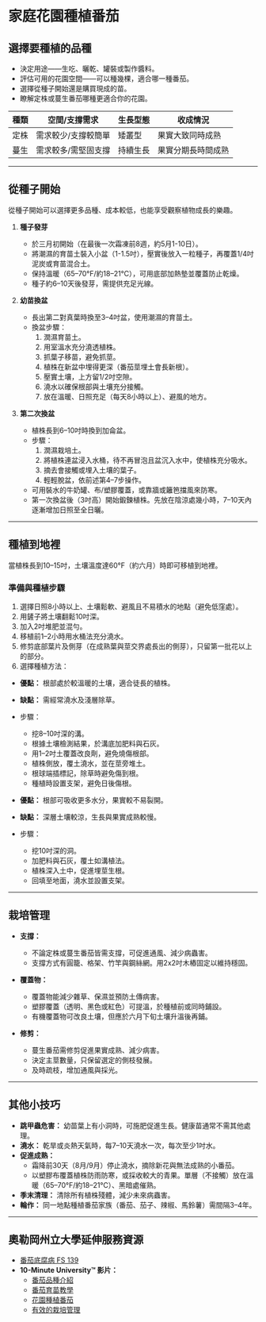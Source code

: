 # 家庭花園種植番茄

## 選擇要種植的品種

- 決定用途——生吃、曬乾、罐裝或製作醬料。
- 評估可用的花園空間——可以種幾棵，適合哪一種番茄。
- 選擇從種子開始還是購買現成的苗。
- 瞭解定株或蔓生番茄哪種更適合你的花園。


| 種類         | 空間/支撐需求               | 生長型態    | 收成情況                           |
|--------------|-----------------------------|-------------|------------------------------------|
| 定株         | 需求較少/支撐較簡單         | 矮叢型      | 果實大致同時成熟                   |
| 蔓生         | 需求較多/需堅固支撐         | 持續生長    | 果實分期長時間成熟                 |

---

## 從種子開始

從種子開始可以選擇更多品種、成本較低，也能享受觀察植物成長的樂趣。

1. **種子發芽**
   - 於三月初開始（在最後一次霜凍前8週，約5月1-10日）。
   - 將潮濕的育苗土裝入小盆（1-1.5吋），壓實後放入一粒種子，再覆蓋1/4吋泥炭或育苗混合土。
   - 保持溫暖（65–70°F/約18–21°C），可用底部加熱墊並覆蓋防止乾燥。
   - 種子約6–10天後發芽，需提供充足光線。

2. **幼苗換盆**
   - 長出第二對真葉時換至3–4吋盆，使用潮濕的育苗土。
   - 換盆步驟：
     1. 潤濕育苗土。
     2. 用室溫水充分澆透植株。
     3. 抓葉子移苗，避免抓莖。
     4. 植株在新盆中埋得更深（番茄莖埋土會長新根）。
     5. 壓實土壤，上方留1/2吋空隙。
     6. 澆水以確保根部與土壤充分接觸。
     7. 放在溫暖、日照充足（每天8小時以上）、避風的地方。

3. **第二次換盆**
   - 植株長到6–10吋時換到加侖盆。
   - 步驟：
     1. 潤濕栽培土。
     2. 將植株連盆浸入水桶，待不再冒泡且盆沉入水中，使植株充分吸水。
     3. 摘去會接觸或埋入土壤的葉子。
     4. 輕輕脫盆，依前述第4–7步操作。
   - 可用裝水的牛奶罐、布/塑膠覆蓋，或靠牆或籬笆擋風來防寒。
   - 第一次換盆後（3吋高）開始鍛鍊植株。先放在陰涼處幾小時，7–10天內逐漸增加日照至全日曬。

---

## 種植到地裡

當植株長到10–15吋，土壤溫度達60°F（約六月）時即可移植到地裡。

### 準備與種植步驟

1. 選擇日照8小時以上、土壤鬆軟、避風且不易積水的地點（避免低窪處）。
2. 用鏟子將土壤翻鬆10吋深。
3. 加入2吋堆肥並混勻。
4. 移植前1–2小時用水桶法充分澆水。
5. 修剪底部葉片及側芽（在成熟葉與莖交界處長出的側芽），只留第一批花以上的部分。
6. 選擇種植方法：


- **優點：** 根部處於較溫暖的土壤，適合徒長的植株。
- **缺點：** 需經常澆水及淺層除草。
- 步驟：
  - 挖8–10吋深的溝。
  - 根據土壤檢測結果，於溝底加肥料與石灰。
  - 用1–2吋土覆蓋改良劑，避免燒傷根部。
  - 植株側放，覆土澆水，並在莖旁堆土。
  - 根球端插標記，除草時避免傷到根。
  - 種植時設置支架，避免日後傷根。


- **優點：** 根部可吸收更多水分，果實較不易裂開。
- **缺點：** 深層土壤較涼，生長與果實成熟較慢。
- 步驟：
  - 挖10吋深的洞。
  - 加肥料與石灰，覆土如溝植法。
  - 植株深入土中，促進埋莖生根。
  - 回填至地面，澆水並設置支架。

---

## 栽培管理

- **支撐：**
  - 不論定株或蔓生番茄皆需支撐，可促進通風、減少病蟲害。
  - 支撐方式有圓籠、格架、竹竿與鋼絲網。用2x2吋木樁固定以維持穩固。

- **覆蓋物：**
  - 覆蓋物能減少雜草、保濕並預防土傳病害。
  - 塑膠覆蓋（透明、黑色或紅色）可提溫，於種植前或同時鋪設。
  - 有機覆蓋物可改良土壤，但應於六月下旬土壤升溫後再鋪。

- **修剪：**
  - 蔓生番茄需修剪促進果實成熟、減少病害。
  - 決定主莖數量，只保留選定的側枝發展。
  - 及時疏枝，增加通風與採光。

---

## 其他小技巧

- **跳甲蟲危害：** 幼苗葉上有小洞時，可施肥促進生長。健康苗通常不需其他處理。
- **澆水：** 乾旱或炎熱天氣時，每7–10天澆水一次，每次至少1吋水。
- **促進成熟：**
  - 霜降前30天（8月/9月）停止澆水，摘除新花與無法成熟的小番茄。
  - 以塑膠布覆蓋植株防雨防寒，或採收較大的青果。單層（不接觸）放在溫暖（65–70°F/約18–21°C）、黑暗處催熟。
- **季末清理：** 清除所有植株殘體，減少未來病蟲害。
- **輪作：** 同一地點種植番茄家族（番茄、茄子、辣椒、馬鈴薯）需間隔3–4年。

---

## 奧勒岡州立大學延伸服務資源

- [番茄底腐病 FS 139](http://catalog.extension.oregonstate.edu/)
- **10-Minute University™ 影片：**
  - [番茄品種介紹](https://www.youtube.com/watch?v=K0Sl3YWDazo)
  - [番茄育苗教學](https://www.youtube.com/watch?v=Zs0lZNMIuzA)
  - [花園種植番茄](https://www.youtube.com/watch?v=Pucpx5fuKdk)
  - [有效的栽培管理](https://www.youtube.com/watch?v=lpVBg-e_1vE)
